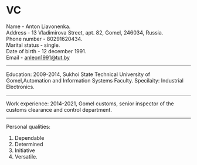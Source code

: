 VC
========================

Name - Anton Liavonenka.  
Address - 13 Vladimirova Street, apt. 82, Gomel, 246034, Russia.  
Phone number - 80291620434.  
Marital status - single.  
Date of birth	- 12 december 1991.  
Email - anleon1991@tut.by
***
Education: 2009-2014, Sukhoi State Technical University of Gomel,Automation and Information Systems Faculty. Specilaity: Industrial Electronics.
***
Work experience: 2014-2021, Gomel customs, senior inspector of the customs clearance and control department.
***
Personal qualities: 
1. Dependable
2. Determined
3. Initiative
4. Versatile.
